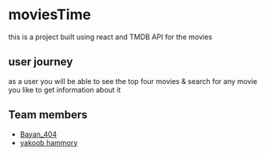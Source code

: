 # moviesTime

this is a project built using react and TMDB API for the movies 

## user journey
as a user you will be able to see the top four movies & search for any movie you like to get information about it 

## Team members
- [Bayan_404](https://github.com/bayan-404)
- [yakoob hammory](https://github.com/YakoobHammouri)
